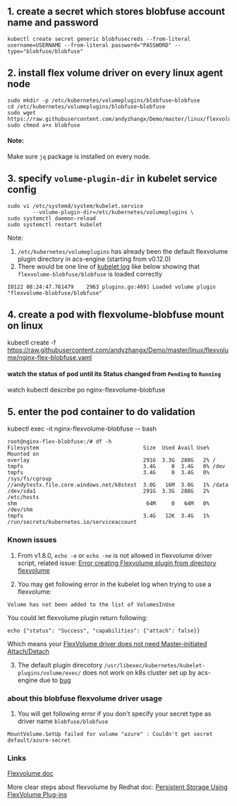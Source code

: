 ## 1. create a secret which stores blobfuse account name and password
```
kubectl create secret generic blobfusecreds --from-literal username=USERNAME --from-literal password="PASSWORD" --type="blobfuse/blobfuse"
```

## 2. install flex volume driver on every linux agent node
```
sudo mkdir -p /etc/kubernetes/volumeplugins/blobfuse~blobfuse
cd /etc/kubernetes/volumeplugins/blobfuse~blobfuse
sudo wget https://raw.githubusercontent.com/andyzhangx/Demo/master/linux/flexvolume/blobfuse
sudo chmod a+x blobfuse
```
#### Note:
Make sure `jq` package is installed on every node.

## 3. specify `volume-plugin-dir` in kubelet service config
```
sudo vi /etc/systemd/system/kubelet.service
        --volume-plugin-dir=/etc/kubernetes/volumeplugins \
sudo systemctl daemon-reload
sudo systemctl restart kubelet
```
Note:
1. `/etc/kubernetes/volumeplugins` has already been the default flexvolume plugin directory in acs-engine (starting from v0.12.0)
2. There would be one line of [kubelet log](https://github.com/andyzhangx/Demo/tree/master/debug#q-how-to-get-k8s-kubelet-logs-on-linux-agent) like below showing that `flexvolume-blobfuse/blobfuse` is loaded correctly
```
I0122 08:24:47.761479    2963 plugins.go:469] Loaded volume plugin "flexvolume-blobfuse/blobfuse"
```

## 4. create a pod with flexvolume-blobfuse mount on linux
kubectl create -f https://raw.githubusercontent.com/andyzhangx/Demo/master/linux/flexvolume/nginx-flex-blobfuse.yaml

#### watch the status of pod until its Status changed from `Pending` to `Running`
watch kubectl describe po nginx-flexvolume-blobfuse

## 5. enter the pod container to do validation
kubectl exec -it nginx-flexvolume-blobfuse -- bash

```
root@nginx-flex-blobfuse:/# df -h
Filesystem                                 Size  Used Avail Use% Mounted on
overlay                                    291G  3.3G  288G   2% /
tmpfs                                      3.4G     0  3.4G   0% /dev
tmpfs                                      3.4G     0  3.4G   0% /sys/fs/cgroup
//andytestx.file.core.windows.net/k8stest  3.0G   16M  3.0G   1% /data
/dev/sda1                                  291G  3.3G  288G   2% /etc/hosts
shm                                         64M     0   64M   0% /dev/shm
tmpfs                                      3.4G   12K  3.4G   1% /run/secrets/kubernetes.io/serviceaccount
```

### Known issues
1. From v1.8.0, `echo -e` or `echo -ne` is not allowed in flexvolume driver script, related issue: [Error creating Flexvolume plugin from directory flexvolume](https://github.com/kubernetes/kubernetes/issues/54494)

2. You may get following error in the kubelet log when trying to use a flexvolume:
```
Volume has not been added to the list of VolumesInUse
```
You could let flexvolume plugin return following:
```
echo {"status": "Success", "capabilities": {"attach": false}}
```
Which means your [FlexVolume driver does not need Master-initiated Attach/Detach](https://docs.openshift.org/latest/install_config/persistent_storage/persistent_storage_flex_volume.html#flex-volume-drivers-without-master-initiated-attach-detach)

3. The default plugin direcotory `/usr/libexec/kubernetes/kubelet-plugins/volume/exec/` does not work on k8s cluster set up by acs-engine due to [bug](https://github.com/Azure/acs-engine/issues/1907)

### about this blobfuse flexvolume driver usage
1. You will get following error if you don't specify your secret type as driver name `blobfuse/blobfuse`
```
MountVolume.SetUp failed for volume "azure" : Couldn't get secret default/azure-secret
```

### Links
[Flexvolume doc](https://github.com/kubernetes/community/blob/master/contributors/devel/flexvolume.md)

More clear steps about flexvolume by Redhat doc: [Persistent Storage Using FlexVolume Plug-ins](https://docs.openshift.org/latest/install_config/persistent_storage/persistent_storage_flex_volume.html)
